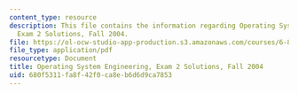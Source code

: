 ```yaml
---
content_type: resource
description: This file contains the information regarding Operating System Engineering,
  Exam 2 Solutions, Fall 2004.
file: https://ol-ocw-studio-app-production.s3.amazonaws.com/courses/6-828-operating-system-engineering-fall-2012/680f5311fa8f42f0ca8eb6d6d9ca7853_MIT6_828F12_q04_2_sol.pdf
file_type: application/pdf
resourcetype: Document
title: Operating System Engineering, Exam 2 Solutions, Fall 2004
uid: 680f5311-fa8f-42f0-ca8e-b6d6d9ca7853
---
```

